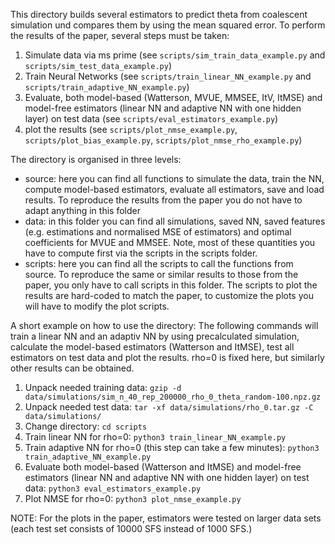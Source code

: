 This directory builds several estimators to predict theta from coalescent simulation und compares them by using the mean squared error.
To perform the results of the paper, several steps must be taken:
1) Simulate data via ms prime (see `scripts/sim_train_data_example.py` and `scripts/sim_test_data_example.py`)
2) Train Neural Networks (see `scripts/train_linear_NN_example.py` and `scripts/train_adaptive_NN_example.py`)
3) Evaluate, both model-based (Watterson, MVUE, MMSEE, ItV, ItMSE) and model-free estimators (linear NN and adaptive NN with one hidden layer) on test data (see `scripts/eval_estimators_example.py`)
4) plot the results (see `scripts/plot_nmse_example.py`, `scripts/plot_bias_example.py`, `scripts/plot_nmse_rho_example.py`)

The directory is organised in three levels:
- source: here you can find all functions to simulate the data, train the NN, compute model-based estimators, evaluate all estimators, save and load results. To reproduce the results from the paper you do not have to adapt anything in this folder
- data: in this folder you can find all simulations, saved NN, saved features (e.g. estimations and normalised MSE of estimators) and optimal coefficients for MVUE and MMSEE. Note, most of these quantities you have to compute first via the scripts in the scripts folder.
- scripts: here you can find all the scripts to call the functions from source. To reproduce the same or similar results to those from the paper, you only have to call scripts in this folder. The scripts to plot the results are hard-coded to match the paper, to customize the plots you will have to modify the 
    plot scripts. 

A short example on how to use the directory:
The following commands will train a linear NN and an adaptiv NN by using precalculated simulation, calculate the model-based estimators (Watterson and ItMSE), test all estimators on test data and plot the results. rho=0 is fixed here, but similarly other results can be obtained. 
1) Unpack needed training data:
    `gzip -d data/simulations/sim_n_40_rep_200000_rho_0_theta_random-100.npz.gz`
2) Unpack needed test data:
    `tar -xf data/simulations/rho_0.tar.gz -C data/simulations/`
3) Change directory:
    `cd scripts`
3) Train linear NN for rho=0: 
    `python3 train_linear_NN_example.py`
4) Train adaptive NN for rho=0 (this step can take a few minutes):
    `python3 train_adaptive_NN_example.py`
5) Evaluate both model-based (Watterson and ItMSE) and model-free estimators (linear NN and adaptive NN with one hidden layer) on test data:
    `python3 eval_estimators_example.py`
6) Plot NMSE for rho=0:
    `python3 plot_nmse_example.py`
    
NOTE: For the plots in the paper, estimators were tested on larger data sets (each test set consists of 10000 SFS instead of 1000 SFS.)

